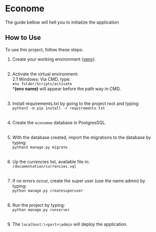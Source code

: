 # Econome 

The guide bellow will hell you to initialize the application

## How to Use

To use this project, follow these steps:

1. Create your working environment ([venv](https://docs.python.org/3/library/venv.html)).  <br> <br>
   
2. Activate the virtual environment:<br>
   2.1 Windows: Via CMD, type:<br> 
   `env folder/Scripts/activate`<br>
   \***(env name)** will appear before the path way in CMD. <br> <br>

3. Install requirements.txt by going to the project root and typing:<br> 
   `python3 -m pip install -r requirements.txt`<br> <br>
   
4. Create the `economee` database in PostgresSQL.<br> <br>
   
5. With the database created, import the migrations to the database by typing:<br>
   `python3 manage.py migrate`<br> <br>
   
6. Up the currencies list, available file in:<br>
   `/documentation/currencies.sql`<br> <br>

7. If no errors occur, create the super user (use the name admin) by typing:<br>
   `python manage.py createsuperuser`<br> <br>
   
8. Run the project by typing:<br>
   `python manage.py runserver`<br> <br>
   
9. The `localhost:\<port>\admin` will deploy the application.
